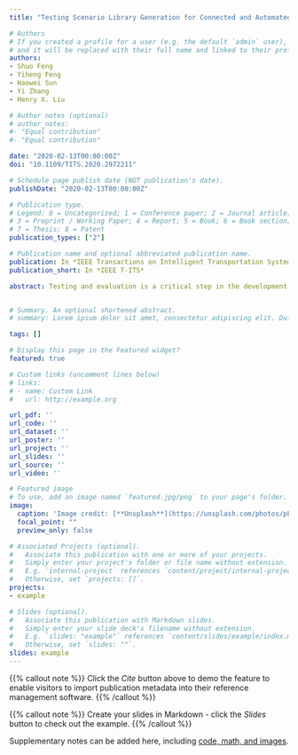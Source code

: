 ```yaml
---
title: "Testing Scenario Library Generation for Connected and Automated Vehicles, Part I: Methodology"

# Authors
# If you created a profile for a user (e.g. the default `admin` user), write the username (folder name) here 
# and it will be replaced with their full name and linked to their profile.
authors:
- Shuo Feng
- Yiheng Feng
- Haowei Sun
- Yi Zhang
- Henry X. Liu

# Author notes (optional)
# author_notes:
#- "Equal contribution"
#- "Equal contribution"

date: "2020-02-13T00:00:00Z"
doi: "10.1109/TITS.2020.2972211"

# Schedule page publish date (NOT publication's date).
publishDate: "2020-02-13T00:00:00Z"

# Publication type.
# Legend: 0 = Uncategorized; 1 = Conference paper; 2 = Journal article;
# 3 = Preprint / Working Paper; 4 = Report; 5 = Book; 6 = Book section;
# 7 = Thesis; 8 = Patent
publication_types: ["2"]

# Publication name and optional abbreviated publication name.
publication: In *IEEE Transactions on Intelligent Transportation Systems*
publication_short: In *IEEE T-ITS*

abstract: Testing and evaluation is a critical step in the development and deployment of connected and automated vehicles (CAVs), and yet there is no systematic framework to generate testing scenario library. This study aims to provide a general framework for the testing scenario library generation (TSLG) problem with different operational design domains (ODDs), CAV models, and performance metrics. Given an ODD, the testing scenario library is defined as a critical set of scenarios that can be used for CAV test. Each testing scenario is evaluated by a newly proposed measure, scenario criticality, which can be computed as a combination of maneuver challenge and exposure frequency. To search for critical scenarios, an auxiliary objective function is designed, and a multi-start optimization method along with seed-filling is applied. Theoretical analysis suggests that the proposed framework can obtain accurate evaluation results with much fewer number of tests, if compared with the on-road test method. In part II of the study, three case studies are investigated to demonstrate the proposed method. Reinforcement learning based technique is applied to enhance the searching method under high-dimensional scenarios.


# Summary. An optional shortened abstract.
# summary: Lorem ipsum dolor sit amet, consectetur adipiscing elit. Duis posuere tellus ac convallis placerat. Proin tincidunt magna sed ex sollicitudin condimentum.

tags: []

# Display this page in the Featured widget?
featured: true

# Custom links (uncomment lines below)
# links:
# - name: Custom Link
#   url: http://example.org

url_pdf: ''
url_code: ''
url_dataset: ''
url_poster: ''
url_project: ''
url_slides: ''
url_source: ''
url_video: ''

# Featured image
# To use, add an image named `featured.jpg/png` to your page's folder. 
image:
  caption: 'Image credit: [**Unsplash**](https://unsplash.com/photos/pLCdAaMFLTE)'
  focal_point: ""
  preview_only: false

# Associated Projects (optional).
#   Associate this publication with one or more of your projects.
#   Simply enter your project's folder or file name without extension.
#   E.g. `internal-project` references `content/project/internal-project/index.md`.
#   Otherwise, set `projects: []`.
projects:
- example

# Slides (optional).
#   Associate this publication with Markdown slides.
#   Simply enter your slide deck's filename without extension.
#   E.g. `slides: "example"` references `content/slides/example/index.md`.
#   Otherwise, set `slides: ""`.
slides: example
---
```


{{% callout note %}}
Click the *Cite* button above to demo the feature to enable visitors to import publication metadata into their reference management software.
{{% /callout %}}

{{% callout note %}}
Create your slides in Markdown - click the *Slides* button to check out the example.
{{% /callout %}}

Supplementary notes can be added here, including [code, math, and images](https://wowchemy.com/docs/writing-markdown-latex/).
